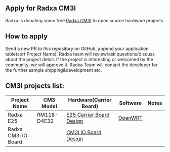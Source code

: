 ## Apply for Radxa CM3I

Radxa is donating some free [Radxa CM3I](https://rock.sh/cm3i) to open source hardware projects.

## How to apply

Send a new PR to this repository on GitHub, append your application table(sort Project Name). Radxa team will review/ask questions/discuss about the project detail. If the project is interesting or welcomed by the community, we will approve it. Radxa Team will contact the developer for the further sample shipping&development etc.

## CM3I projects list:

| Project Name | CM3 Model   | Hardware(Carrier Board)                           | Software                                                           | Notes |
| ------------ | ----------- | ------------------------------------------------- | ------------------------------------------------------------------ | ----- |
| Radxa E25    | RM118-D4E32 | [E25 Carrier Board Design](./radxa-e25/README.md) | [OpenWRT](https://https://github.com/ophub/flippy-openwrt-actions) |       |
| Radxa CM3I IO Board  |  | [CM3I IO Board Design](./radxa-cm3i-io-board/README.md) |  |       |

